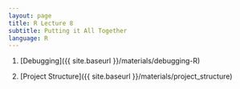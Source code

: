 ```yaml
---
layout: page
title: R Lecture 8
subtitle: Putting it All Together
language: R
---
```


1) [Debugging]({{ site.baseurl }}/materials/debugging-R)

2) [Project Structure]({{ site.baseurl }}/materials/project_structure)
